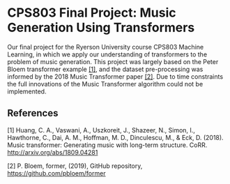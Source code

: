 # CPS803 Final Project: Music Generation Using Transformers

Our final project for the Ryerson University course CPS803 Machine Learning, in which we apply our understanding of transformers to the problem of music generation. This project was largely based on the Peter Bloem transformer example [[1]](#1), and the dataset pre-processing was informed by the 2018 Music Transformer paper [[2]](#2). Due to time constraints the full innovations of the Music Transformer algorithm could not be implemented.

## References

<a id="1">[1]</a> 
Huang, C. A., Vaswani, A., Uszkoreit, J., Shazeer, N., Simon, I., Hawthorne, C., Dai, A. M., Hoffman, M. D., Dinculescu, M., & Eck, D. (2018). Music transformer: Generating music with long-term structure. CoRR. http://arxiv.org/abs/1809.04281

<a id="2">[2]</a> 
P. Bloem, former, (2019), GitHub repository, https://github.com/pbloem/former

